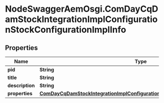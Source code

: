 # NodeSwaggerAemOsgi.ComDayCqDamStockIntegrationImplConfigurationStockConfigurationImplInfo

## Properties

Name | Type | Description | Notes
------------ | ------------- | ------------- | -------------
**pid** | **String** |  | [optional] 
**title** | **String** |  | [optional] 
**description** | **String** |  | [optional] 
**properties** | [**ComDayCqDamStockIntegrationImplConfigurationStockConfigurationImplProperties**](ComDayCqDamStockIntegrationImplConfigurationStockConfigurationImplProperties.md) |  | [optional] 


